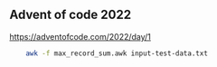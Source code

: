 ## Advent of code 2022
https://adventofcode.com/2022/day/1

```zsh
    awk -f max_record_sum.awk input-test-data.txt
```